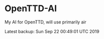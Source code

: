 # OpenTTD-AI
My AI for OpenTTD, will use primarily air

Latest backup: Sun Sep 22 00:49:01 UTC 2019

